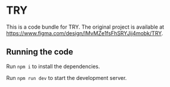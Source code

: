 
  # TRY

  This is a code bundle for TRY. The original project is available at https://www.figma.com/design/IMvMZe1fsFhSRYJij4mobk/TRY.

  ## Running the code

  Run `npm i` to install the dependencies.

  Run `npm run dev` to start the development server.
  
